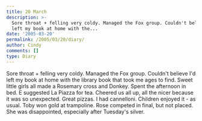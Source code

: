 ```yaml
---
title: 20 March
description: >-
  Sore throat + felling very coldy. Managed the Fox group. Couldn't believe I'd
  left my book at home with the...
date: '2005-03-20'
permalink: /2005/03/20/diary/
author: Cindy
comments: []
type: Diary
---
```


Sore throat + felling very coldy. Managed the Fox group. Couldn't believe I'd left my book at home with the library book that took me ages to find. Sweet little girls all made a Rosemary cross and Donkey. Spent the afternoon in bed. E suggested La Piazza for tea. Cheered us all up, all the nicer because it was so unexpected. Great pizzas. I had cannelloni. Children enjoyed it - as usual. Toby won gold at trampoline. Rose competed in final, but not placed. She was disappointed, especially after Tuesday's silver.
